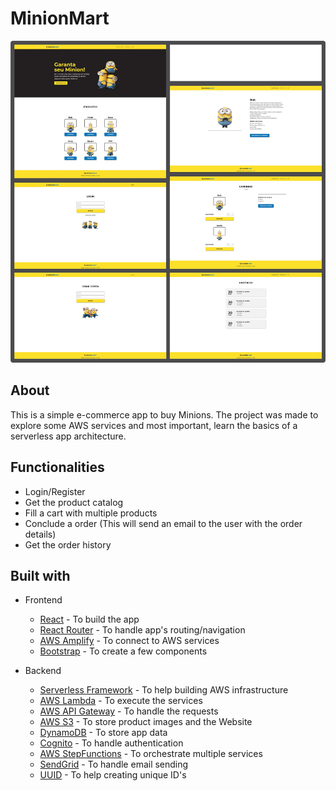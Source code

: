# MinionMart

![Preview-Screens](https://github.com/PedroDousseau/minion-shop/blob/assets/minionmart-screens.jpg)

## About
This is  a simple e-commerce app to buy Minions. The project was made to explore some AWS services and most important, learn the basics of a serverless app architecture.

## Functionalities
- Login/Register
- Get the product catalog
- Fill a cart with multiple products
- Conclude a order (This will send an email to the user with the order details)
- Get the order history

## Built with
- Frontend
	- [React](https://reactjs.org/) - To build the app
	- [React Router](https://reactrouter.com/) - To handle app's routing/navigation
	- [AWS Amplify](https://aws.amazon.com/amplify/) - To connect to AWS services
	- [Bootstrap](https://getbootstrap.com/) - To create a few components

- Backend
	- [Serverless Framework](https://www.serverless.com/) - To help building AWS infrastructure
	- [AWS Lambda](https://aws.amazon.com/lambda/) - To execute the services
	- [AWS API Gateway](https://aws.amazon.com/api-gateway/) - To handle the requests
	- [AWS S3](https://aws.amazon.com/s3/) - To store product images and the Website
	- [DynamoDB](https://aws.amazon.com/dynamodb/) - To store app data
	- [Cognito](https://aws.amazon.com/cognito/) - To handle authentication
	- [AWS StepFunctions](https://aws.amazon.com/step-functions/) - To orchestrate multiple services
	- [SendGrid](https://sendgrid.com/) - To handle email sending
	- [UUID](https://github.com/uuidjs/uuid) - To help creating unique ID's
